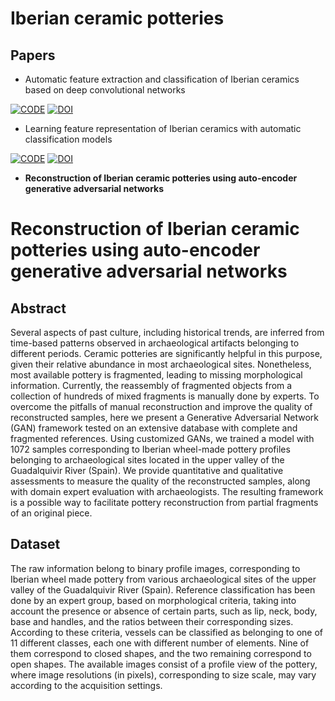 
# Iberian ceramic potteries

## Papers

- Automatic feature extraction and classification of Iberian ceramics based on deep convolutional networks

[![CODE](https://img.shields.io/badge/CODE-73ff9.svg)](https://doi.org/10.1016/j.culher.2019.06.005)
[![DOI](https://img.shields.io/badge/DOI-10.1016/j.culher.2019.06.005-f9f107.svg)](https://doi.org/10.1016/j.culher.2019.06.005)

- Learning feature representation of Iberian ceramics with automatic classification models

[![CODE](https://img.shields.io/badge/CODE-73ff9.svg)](https://doi.org/10.1016/j.culher.2019.06.005)
[![DOI](https://img.shields.io/badge/DOI-10.1016/j.culher.2021.01.003-f9f107.svg)](https://doi.org/10.1016/j.culher.2021.01.003)

- <b>Reconstruction of Iberian ceramic potteries using auto-encoder generative adversarial networks</b>




# Reconstruction of Iberian ceramic potteries using auto-encoder generative adversarial networks

## Abstract
Several aspects of past culture, including historical trends, are inferred from time-based patterns observed in archaeological artifacts belonging to different periods. Ceramic potteries are significantly helpful in this purpose, given their relative abundance in most archaeological sites. Nonetheless, most available pottery is fragmented, leading to missing morphological information. Currently, the reassembly of fragmented objects from a collection of hundreds of mixed fragments is manually done by experts. To overcome the pitfalls of manual reconstruction and improve the quality of reconstructed samples, here we present a Generative Adversarial Network (GAN) framework tested on an extensive database with complete and fragmented references. Using customized GANs, we trained a model with 1072 samples corresponding to Iberian wheel-made pottery profiles belonging to archaeological sites located in the upper valley of the Guadalquivir River (Spain). We provide quantitative and qualitative assessments to measure the quality of the reconstructed samples, along with domain expert evaluation with archaeologists. The resulting framework is a possible way to facilitate pottery reconstruction from partial fragments of an original piece. 

## Dataset
The raw information belong to binary profile images, corresponding to Iberian wheel made pottery from various archaeological sites of the upper valley of the Guadalquivir River (Spain). 
Reference classification has been done by an expert group, based on morphological criteria, taking 
into account the presence or absence of certain parts, such as lip, neck, body, base and handles, and the ratios between their corresponding sizes.
According to these criteria, vessels can be classified as belonging to one of 11 different classes, each one with different number of elements. Nine of them
correspond to closed shapes, and the two remaining correspond to open shapes. The available images consist of a profile view of the pottery, where image resolutions (in pixels), corresponding to size scale, may vary according to the acquisition settings.
